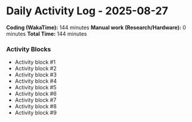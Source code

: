 # Daily Activity Log - 2025-08-27

**Coding (WakaTime):** 144 minutes
**Manual work (Research/Hardware):** 0 minutes
**Total Time:** 144 minutes

### Activity Blocks
- Activity block #1
- Activity block #2
- Activity block #3
- Activity block #4
- Activity block #5
- Activity block #6
- Activity block #7
- Activity block #8
- Activity block #9
